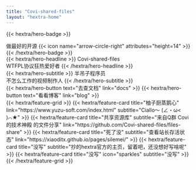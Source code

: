 ```yaml
---
title: "Covi-shared-files"
layout: "hextra-home"
---
```


{{< hextra/hero-badge >}}
  <div class="hx:w-2 hx:h-2 hx:rounded-full hx:bg-primary-400"></div>
  <span>做最好的开源</span>
  {{< icon name="arrow-circle-right" attributes="height=14" >}}
{{< /hextra/hero-badge >}}

<div class="hx:mt-6 hx:mb-6">
{{< hextra/hero-headline >}}
  Covi-shared-files&nbsp;<br class="hx:sm:block hx:hidden" />WTFPL协议狂热爱好者
{{< /hextra/hero-headline >}}
</div>

<div class="hx:mb-12">
{{< hextra/hero-subtitle >}}
  半吊子程序员&nbsp;<br class="hx:sm:block hx:hidden" />不怎么工作的视频制作人
{{< /hextra/hero-subtitle >}}
</div>

<div class="hx:mb-6">
{{< hextra/hero-button text="去查文档" link="docs" >}}
{{< hextra/hero-button text="看看博客" link="blog" >}}
</div>

<div class="hx:mt-6"></div>
{{< hextra/feature-grid >}}
  {{< hextra/feature-card
    title="柚子厨蒸鹅心"
	link="https://www.yuzu-soft.com/index.html"
    subtitle="Ciallo～ (∠・ω< )⌒★"
  >}}
  {{< hextra/feature-card
    title="共享资源库"
    subtitle="来自Q群 Covi的技术神殿 的文件分享"
	link="https://github.com/Covi-shared-files/files-share"
  >}}
  {{< hextra/feature-card
    title="死了没"
    subtitle="查看站长存活状态"
    link="https://xiaoditx.github.io/pages/silemei/"
  >}}
  {{< hextra/feature-card
    title="没写"
    subtitle="抄的hextra官方的主页，留着吧，还没想好写啥呢"
  >}}
  {{< hextra/feature-card
    title="没写"
    icon="sparkles"
    subtitle="没写"
  >}}
{{< /hextra/feature-grid >}}
